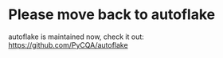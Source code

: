 # Please move back to autoflake

autoflake is maintained now, check it out: https://github.com/PyCQA/autoflake
